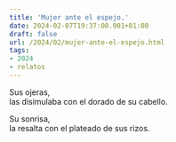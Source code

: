 ```yaml
---
title: 'Mujer ante el espejo.'
date: 2024-02-07T19:37:00.001+01:00
draft: false
url: /2024/02/mujer-ante-el-espejo.html
tags: 
- 2024
- relatos
---
```


Sus ojeras,  
las disimulaba con el dorado de su cabello.  

Su sonrisa,  
la resalta con el plateado de sus rizos. 
